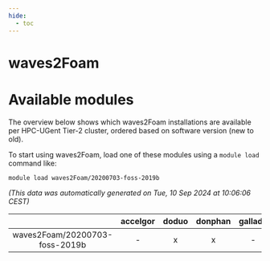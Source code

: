 ```yaml
---
hide:
  - toc
---
```


waves2Foam
==========

# Available modules


The overview below shows which waves2Foam installations are available per HPC-UGent Tier-2 cluster, ordered based on software version (new to old).

To start using waves2Foam, load one of these modules using a `module load` command like:

```shell
module load waves2Foam/20200703-foss-2019b
```

*(This data was automatically generated on Tue, 10 Sep 2024 at 10:06:06 CEST)*  

| |accelgor|doduo|donphan|gallade|joltik|shinx|skitty|
| :---: | :---: | :---: | :---: | :---: | :---: | :---: | :---: |
|waves2Foam/20200703-foss-2019b|-|x|x|-|x|-|x|
